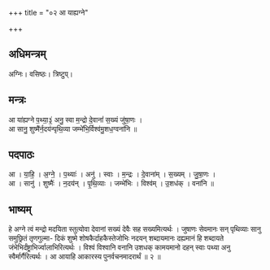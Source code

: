 +++
title = "०२ आ याह्यग्ने"

+++
## अधिमन्त्रम्
अग्निः। वसिष्ठः। त्रिष्टुप्।

## मन्त्रः
आ या॑ह्यग्ने प॒थ्या॒३॒॑ अनु॒ स्वा म॒न्द्रो दे॒वानां॑ स॒ख्यं जु॑षा॒णः ।  
आ सानु॒ शुष्मै॑र्न॒दय॑न्पृथि॒व्या जम्भे॑भि॒र्विश्व॑मु॒शध॒ग्वना॑नि ॥

## पदपाठः
आ । या॒हि॒ । अ॒ग्ने॒ । प॒थ्याः॑ । अनु॑ । स्वाः । म॒न्द्रः । दे॒वाना॑म् । स॒ख्यम् । जु॒षा॒णः ।  
आ । सानु॑ । शुष्मैः॑ । न॒दय॑न् । पृ॒थि॒व्याः । जम्भे॑भिः । विश्व॑म् । उ॒शध॑क् । वना॑नि ॥

## भाष्यम्
हे अग्ने त्वं मन्द्रो मदयिता स्तुत्योवा देवानां सख्यं देवैः सह सख्यमित्यर्थः । जुषाणः सेवमानः सन् पृथिव्याः सानु समुछ्रितं तृणगुल्मा- दिकं शुष्मे शोषकैर्दाहकैस्तेजोभिः नदयन् शब्दायमानः दह्यमानं हि शब्दायते जंभेभिर्दंष्ट्राभिर्ज्वालाभिरित्यर्थः । विश्वं विश्वानि वनानि उशधक् कामयमानो दहन् स्वाः पथ्या अनु स्वैर्मार्गैरित्यर्थः । आ आयाहि आकारस्य पुनर्वचनमादरार्थं ॥ २ ॥